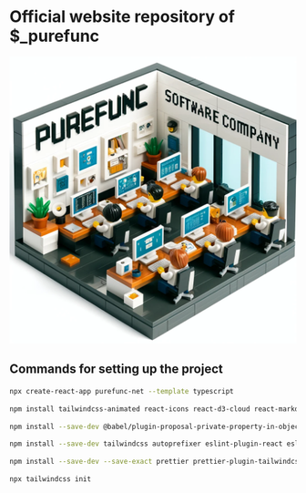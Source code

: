 # Official website repository of $_purefunc

![](images/banner.webp)

## Commands for setting up the project
```bash
npx create-react-app purefunc-net --template typescript
```
```bash
npm install tailwindcss-animated react-icons react-d3-cloud react-markdown react-router-dom @tailwindcss/typography
```
```bash
npm install --save-dev @babel/plugin-proposal-private-property-in-object
```
```bash
npm install --save-dev tailwindcss autoprefixer eslint-plugin-react eslint-plugin-tailwindcss
```
```bash
npm install --save-dev --save-exact prettier prettier-plugin-tailwindcss
```
```bash
npx tailwindcss init
```
